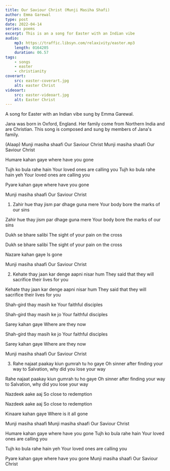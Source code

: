 ```yaml
---
title: Our Saviour Christ (Munji Masiha Shafi)
author: Emma Garewal
type: post
date: 2022-04-14
series: poems
excerpt: This is an a song for Easter with an Indian vibe
audio:
    mp3: https://traffic.libsyn.com/relaxivity/easter.mp3
    length: 0164205
    duration: 06.57
tags: 
    - songs
    - easter
    - christianity
coverart:
    src: easter-coverart.jpg
    alt: easter Christ
videoart: 
    src: easter-videoart.jpg
    alt: Easter Christ
---
```

A song for Easter with an Indian vibe sung by Emma Garewal.

Jana was born in Oxford, England. Her family come from Northern India and are Christian. This song is composed and sung by members of Jana's family. 

(Alaap)
Munji masiha shaafi Our Saviour Christ
Munji masiha shaafi Our Saviour Christ

Humare kahan gaye where have you gone

Tujh ko bula rahe hain Your loved ones are calling you
Tujh ko bula rahe hain yeh Your loved ones are calling you

Pyare kahan gaye where have you gone

Munji masiha shaafi Our Saviour Christ

1. Zahir hue thay jism par dhage guna mere
Your body bore the marks of our sins

Zahir hue thay jism par dhage guna mere
Your body bore the marks of our sins

Dukh se bhare salibi
The sight of your pain on the cross

Dukh se bhare salibi
The sight of your pain on the cross

Nazare kahan gaye
Is gone

Munji masiha shaafi
Our Saviour Christ

2. Kehate thay jaan kar denge aapni nisar hum
They said that they will sacrifice their lives for you

Kehate thay jaan kar denge aapni nisar hum
They said that they will sacrifice their lives for you

Shah-gird thay masih ke
Your faithful disciples

Shah-gird thay masih ke jo
Your faithful disciples

Sarey kahan gaye
Where are they now

Shah-gird thay masih ke jo
Your faithful disciples

Sarey kahan gaye
Where are they now

Munji masiha shaafi
Our Saviour Christ

3. Rahe najaat paakay kiun gumrah tu ho gaye
Oh sinner after finding your way to Salvation, why did you lose your way

Rahe najaat paakay kiun gumrah tu ho gaye
Oh sinner after finding your way to Salvation, why did you lose your way

Nazdeek aake aaj
So close to redemption

Nazdeek aake aaj
So close to redemption

Kinaare kahan gaye
Where is it all gone

Munji masiha shaafi
Munji masiha shaafi Our Saviour Christ

Humare kahan gaye where have you gone
Tujh ko bula rahe hain 
Your loved ones are calling you

Tujh ko bula rahe hain yeh 
Your loved ones are calling you

Pyare kahan gaye where have you gone
Munji masiha shaafi Our Saviour Christ